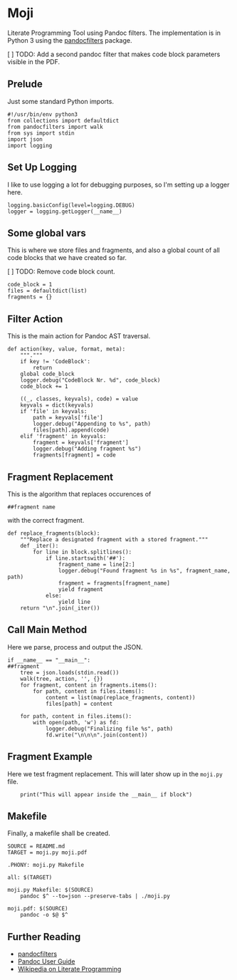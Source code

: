 # Moji

Literate Programming Tool using Pandoc filters. The implementation is in
Python 3 using the [pandocfilters](https://github.com/jgm/pandocfilters)
package.

[ ] TODO: Add a second pandoc filter that makes code block parameters visible
in the PDF.

## Prelude

Just some standard Python imports.

```{file=moji.py}
#!/usr/bin/env python3
from collections import defaultdict
from pandocfilters import walk
from sys import stdin
import json
import logging
```

## Set Up Logging

I like to use logging a lot for debugging purposes, so I'm setting up a logger
here.

```{file=moji.py}
logging.basicConfig(level=logging.DEBUG)
logger = logging.getLogger(__name__)
```

## Some global vars

This is where we store files and fragments, and also a global count of all
code blocks that we have created so far.

[ ] TODO: Remove code block count.

```{file=moji.py}
code_block = 1
files = defaultdict(list)
fragments = {}
```

## Filter Action

This is the main action for Pandoc AST traversal.

```{file=moji.py}
def action(key, value, format, meta):
    """."""
    if key != 'CodeBlock':
        return
    global code_block
    logger.debug("CodeBlock Nr. %d", code_block)
    code_block += 1

    ((_, classes, keyvals), code) = value
    keyvals = dict(keyvals)
    if 'file' in keyvals:
        path = keyvals['file']
        logger.debug("Appending to %s", path)
        files[path].append(code)
    elif 'fragment' in keyvals:
        fragment = keyvals['fragment']
        logger.debug("Adding fragment %s")
        fragments[fragment] = code
```

## Fragment Replacement

This is the algorithm that replaces occurences of

```
##fragment name
```

with the correct fragment.

```{file=moji.py}
def replace_fragments(block):
    """Replace a designated fragment with a stored fragment."""
    def _iter():
        for line in block.splitlines():
            if line.startswith('##'):
                fragment_name = line[2:]
                logger.debug("Found fragment %s in %s", fragment_name, path)
                fragment = fragments[fragment_name]
                yield fragment
            else:
                yield line
    return "\n".join(_iter())
```

## Call Main Method

Here we parse, process and output the JSON.

```{file=moji.py}
if __name__ == "__main__":
##fragment
    tree = json.loads(stdin.read())
    walk(tree, action, '', {})
    for fragment, content in fragments.items():
        for path, content in files.items():
            content = list(map(replace_fragments, content))
            files[path] = content

    for path, content in files.items():
        with open(path, 'w') as fd:
            logger.debug("Finalizing file %s", path)
            fd.write("\n\n\n".join(content))
```

## Fragment Example

Here we test fragment replacement. This will later show up in the `moji.py`
file.

```{fragment=fragment}
    print("This will appear inside the __main__ if block")
```


## Makefile

Finally, a makefile shall be created.

```{file=Makefile}
SOURCE = README.md
TARGET = moji.py moji.pdf

.PHONY: moji.py Makefile

all: $(TARGET)

moji.py Makefile: $(SOURCE)
	pandoc $^ --to=json --preserve-tabs | ./moji.py

moji.pdf: $(SOURCE)
	pandoc -o $@ $^
```

## Further Reading

- [pandocfilters](https://github.com/jgm/pandocfilters)
- [Pandoc User Guide](https://github.com/jgm/pandocfilters)
- [Wikipedia on Literate Programming](https://en.wikipedia.org/wiki/Literate_programming)

